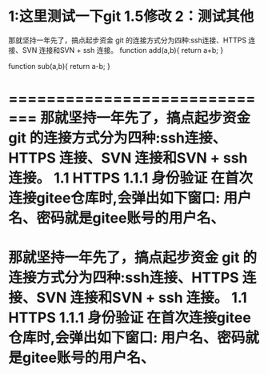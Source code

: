 1:这里测试一下git
1.5修改
2：测试其他
==============================
那就坚持一年先了，搞点起步资金
git 的连接方式分为四种:ssh连接、HTTPS 连接、SVN 连接和SVN + ssh 连接。
function add(a,b){
 return a+b;
}

function sub(a,b){
 return a-b;
}

=============================
那就坚持一年先了，搞点起步资金
git 的连接方式分为四种:ssh连接、HTTPS 连接、SVN 连接和SVN + ssh 连接。
1.1 HTTPS 1.1.1 身份验证 在首次连接gitee仓库时,会弹出如下窗口: 用户名、密码就是gitee账号的用户名、
=============================
那就坚持一年先了，搞点起步资金
git 的连接方式分为四种:ssh连接、HTTPS 连接、SVN 连接和SVN + ssh 连接。
1.1 HTTPS 1.1.1 身份验证 在首次连接gitee仓库时,会弹出如下窗口: 用户名、密码就是gitee账号的用户名、
=============================
